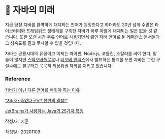 # 🚀 자바의 미래

지금 당장 자바를 완벽하게 대체하는 언어가 등장한다고 하더라도 20년 넘게 수많은 라이브러리와 프레임워크 생태계를 구축한 자바가 하루 아침에 대체되는 일은 없을 것 같습니다. 또한 오랜 시간 주류 언어로 사용되면서 쌓인 자바 언어로 된 레퍼런스 문서들과 그 성숙도를 결코 무시할 수 없을 것입니다.

 자바는 공룡시대의 유물이고 이제는 파이썬, Node.js, 코틀린, 스칼라를 써야 한다, 말들이 많지만 [스택오버플로우](https://insights.stackoverflow.com/survey/2019#technology)나 [티오베 인덱스](https://www.tiobe.com/tiobe-index/)에서 발표하는 통계를 보면 자바는 그런 구설수에도 불구하고 묵묵히 최상위권 자리를 지키고 있습니다.



### Reference 

[자바가 아닌 다른 언어를 배워야 하는 이유](https://okky.kr/article/275470) 

[“자바가 죽었다구요? 천만의 말씀!”](https://www.oracle.com/assets/media-02-3958686.pdf)

[JetBrains가 사랑하는 Java의 25가지 특징](https://blog.jetbrains.com/ko/2020/05/25/25-things-we-love-about-java-ko/)

작성자 : 지훈

작성일 : 20201109